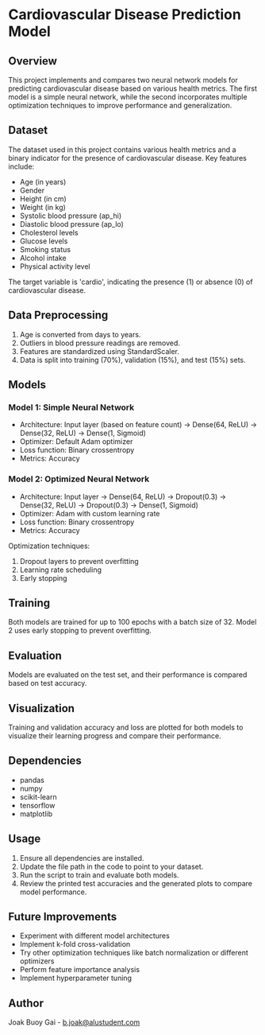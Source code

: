 # Cardiovascular Disease Prediction Model

## Overview
This project implements and compares two neural network models for predicting cardiovascular disease based on various health metrics. The first model is a simple neural network, while the second incorporates multiple optimization techniques to improve performance and generalization.

## Dataset
The dataset used in this project contains various health metrics and a binary indicator for the presence of cardiovascular disease. Key features include:

- Age (in years)
- Gender
- Height (in cm)
- Weight (in kg)
- Systolic blood pressure (ap_hi)
- Diastolic blood pressure (ap_lo)
- Cholesterol levels
- Glucose levels
- Smoking status
- Alcohol intake
- Physical activity level

The target variable is 'cardio', indicating the presence (1) or absence (0) of cardiovascular disease.

## Data Preprocessing
1. Age is converted from days to years.
2. Outliers in blood pressure readings are removed.
3. Features are standardized using StandardScaler.
4. Data is split into training (70%), validation (15%), and test (15%) sets.

## Models

### Model 1: Simple Neural Network
- Architecture: Input layer (based on feature count) → Dense(64, ReLU) → Dense(32, ReLU) → Dense(1, Sigmoid)
- Optimizer: Default Adam optimizer
- Loss function: Binary crossentropy
- Metrics: Accuracy

### Model 2: Optimized Neural Network
- Architecture: Input layer → Dense(64, ReLU) → Dropout(0.3) → Dense(32, ReLU) → Dropout(0.3) → Dense(1, Sigmoid)
- Optimizer: Adam with custom learning rate
- Loss function: Binary crossentropy
- Metrics: Accuracy

Optimization techniques:
1. Dropout layers to prevent overfitting
2. Learning rate scheduling
3. Early stopping

## Training
Both models are trained for up to 100 epochs with a batch size of 32. Model 2 uses early stopping to prevent overfitting.

## Evaluation
Models are evaluated on the test set, and their performance is compared based on test accuracy.

## Visualization
Training and validation accuracy and loss are plotted for both models to visualize their learning progress and compare their performance.

## Dependencies
- pandas
- numpy
- scikit-learn
- tensorflow
- matplotlib

## Usage
1. Ensure all dependencies are installed.
2. Update the file path in the code to point to your dataset.
3. Run the script to train and evaluate both models.
4. Review the printed test accuracies and the generated plots to compare model performance.

## Future Improvements
- Experiment with different model architectures
- Implement k-fold cross-validation
- Try other optimization techniques like batch normalization or different optimizers
- Perform feature importance analysis
- Implement hyperparameter tuning

## Author
Joak Buoy Gai - b.joak@alustudent.com
